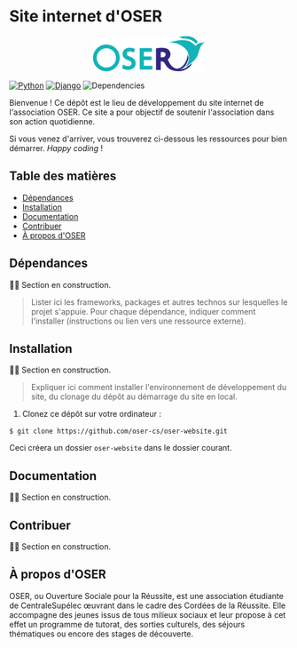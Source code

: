 # Site internet d'OSER

<p align="center"><img width=40% src="media/logo.png"></p>

<!-- Badges issus de Shields.io.

Les badges sont générés à partir de l'URL, qui ressemble à ceci :
https://img.shields.io/badge/<label>-<status>-couleur>.svg

Plus d'informations sur leur site : http://shields.io
-->
[![Python](https://img.shields.io/badge/python-3.6-blue.svg)](https://docs.python.org/3/)
[![Django](https://img.shields.io/badge/django-1.11-blue.svg)](https://www.djangoproject.com)
![Dependencies](https://img.shields.io/badge/dependencies-wip-yellow.svg)

Bienvenue ! Ce dépôt est le lieu de développement du site internet de l'association OSER. Ce site a pour objectif de soutenir l'association dans son action quotidienne.

Si vous venez d'arriver, vous trouverez ci-dessous les ressources pour bien démarrer. *Happy coding* !

## Table des matières

- [Dépendances](#dépendances)
- [Installation](#installation)
- [Documentation](#documentation)
- [Contribuer](#contribuer)
- [À propos d'OSER](#a-propos-doser)

## Dépendances

:construction_worker_man: Section en construction.

> Lister ici les frameworks, packages et autres technos sur lesquelles le projet s'appuie. Pour chaque dépendance, indiquer comment l'installer (instructions ou lien vers une ressource externe).

## Installation

:construction_worker_man: Section en construction.

> Expliquer ici comment installer l'environnement de développement du site, du clonage du dépôt au démarrage du site en local.

1. Clonez ce dépôt sur votre ordinateur :

```
$ git clone https://github.com/oser-cs/oser-website.git
```

Ceci créera un dossier `oser-website` dans le dossier courant.

## Documentation

:construction_worker_man: Section en construction.

## Contribuer

:construction_worker_man: Section en construction.

## À propos d'OSER

OSER, ou Ouverture Sociale pour la Réussite, est une association étudiante de CentraleSupélec œuvrant dans le cadre des Cordées de la Réussite. Elle accompagne des jeunes issus de tous milieux sociaux et leur propose à cet effet un programme de tutorat, des sorties culturels, des séjours thématiques ou encore des stages de découverte.
